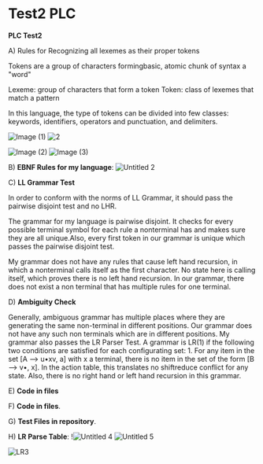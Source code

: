 # Test2 PLC

**PLC Test2**

A) Rules for Recognizing all lexemes as their proper tokens

Tokens are a group of characters formingbasic, atomic chunk of syntax a "word"

Lexeme: group of characters that form a token
Token: class of lexemes that match a pattern

In this language, the type of tokens can be divided into few classes: keywords, identifiers, operators and punctuation, and delimiters.

![Image (1)](https://user-images.githubusercontent.com/79378418/202880181-60ddfaf0-dcc2-475d-b20e-c3ba0fc30cff.jpeg)
![2](https://user-images.githubusercontent.com/79378418/202880185-6dc50f98-3ccd-408b-a151-e31178a96928.jpeg)

![Image (2)](https://user-images.githubusercontent.com/79378418/202880173-77e063fc-9326-420f-8b6a-0521883e6e52.jpeg)
![Image (3)](https://user-images.githubusercontent.com/79378418/202880182-30979cea-3fda-481a-aca5-760e8fe2ad69.jpeg)

B) **EBNF Rules for my language**:
![Untitled 2](https://user-images.githubusercontent.com/79378418/202880292-886454b7-8bb1-45b8-9cc7-20289d842fdf.jpg)

C) **LL Grammar Test**

In order to conform with the norms of LL Grammar, it should pass the pairwise disjoint test and no LHR.

The grammar for my language is pairwise disjoint. It checks for every possible terminal symbol for each rule a
nonterminal has and makes sure they are all unique.Also, every first token in our grammar is unique which passes the pairwise disjoint test.

My grammar does not have any rules that cause left hand recursion, in which a nonterminal calls itself as the first character. No state here is calling itself, which proves there is no left hand recursion. In our grammar, there does not exist a non terminal that has multiple rules for one terminal. 

D) **Ambiguity Check** 

Generally, ambiguous grammar has multiple places where they are generating the same non-terminal in different positions. Our grammar does not have any such non terminals which are in different positions. My grammar also passes the LR Parser Test. A grammar is LR(1) if the following two conditions are satisfied for each configurating set: 1. For any item in the set [A –> u•xv, a] with x a terminal, there is no item in the set of the form [B –> v•, x]. In the action table, this translates no shiftreduce conflict for any state. Also, there is no right hand or left hand recursion in this grammar.

E) **Code in files** 

F) **Code in files**. 

G) **Test Files in repository**. 

H) **LR Parse Table**:
!![Untitled 4](https://user-images.githubusercontent.com/79378418/202880551-e21cd001-1605-4c57-b5fc-c071e2b2e4ec.jpg)
![Untitled 5](https://user-images.githubusercontent.com/79378418/202880562-55688789-f2b4-4cc8-8283-3b87a4f1194e.jpg)

![LR3](https://user-images.githubusercontent.com/79378418/202880534-bf40a4c6-698a-4399-bcad-acfd03703587.jpg)
